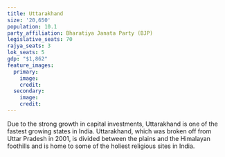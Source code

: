 ```yaml
---
title: Uttarakhand
size: '20,650'
population: 10.1
party_affiliation: Bharatiya Janata Party (BJP)
legislative_seats: 70
rajya_seats: 3
lok_seats: 5
gdp: "$1,862"
feature_images:
  primary:
    image: 
    credit: 
  secondary:
    image: 
    credit: 
---
```


Due to the strong growth in capital investments, Uttarakhand is one of the fastest growing states in India. Uttarakhand, which was broken off from Uttar Pradesh in 2001, is divided between the plains and the Himalayan foothills and is home to some of the holiest religious sites in India.
